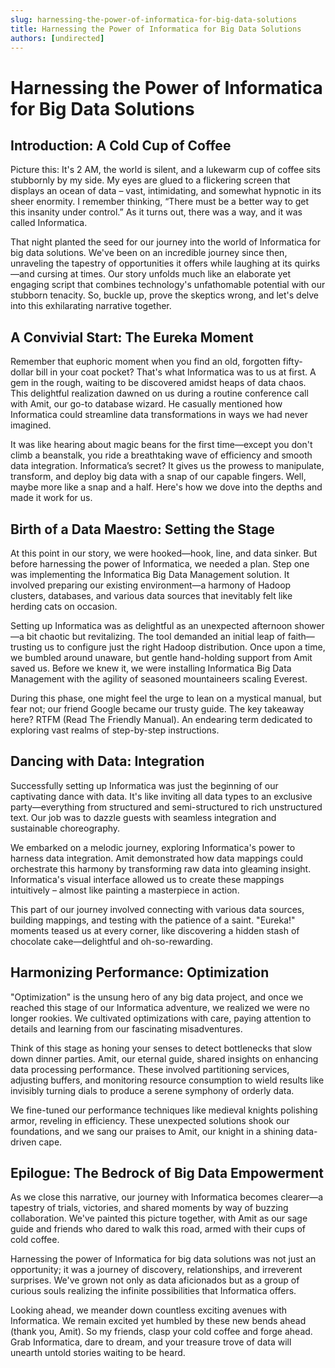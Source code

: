 ```yaml
---
slug: harnessing-the-power-of-informatica-for-big-data-solutions
title: Harnessing the Power of Informatica for Big Data Solutions
authors: [undirected]
---
```



# Harnessing the Power of Informatica for Big Data Solutions

## Introduction: A Cold Cup of Coffee

Picture this: It's 2 AM, the world is silent, and a lukewarm cup of coffee sits stubbornly by my side. My eyes are glued to a flickering screen that displays an ocean of data – vast, intimidating, and somewhat hypnotic in its sheer enormity. I remember thinking, “There must be a better way to get this insanity under control.” As it turns out, there was a way, and it was called Informatica.

That night planted the seed for our journey into the world of Informatica for big data solutions. We've been on an incredible journey since then, unraveling the tapestry of opportunities it offers while laughing at its quirks—and cursing at times. Our story unfolds much like an elaborate yet engaging script that combines technology's unfathomable potential with our stubborn tenacity. So, buckle up, prove the skeptics wrong, and let's delve into this exhilarating narrative together.

## A Convivial Start: The Eureka Moment 

Remember that euphoric moment when you find an old, forgotten fifty-dollar bill in your coat pocket? That's what Informatica was to us at first. A gem in the rough, waiting to be discovered amidst heaps of data chaos. This delightful realization dawned on us during a routine conference call with Amit, our go-to database wizard. He casually mentioned how Informatica could streamline data transformations in ways we had never imagined. 

It was like hearing about magic beans for the first time—except you don't climb a beanstalk, you ride a breathtaking wave of efficiency and smooth data integration. Informatica’s secret? It gives us the prowess to manipulate, transform, and deploy big data with a snap of our capable fingers. Well, maybe more like a snap and a half. Here's how we dove into the depths and made it work for us.

## Birth of a Data Maestro: Setting the Stage 

At this point in our story, we were hooked—hook, line, and data sinker. But before harnessing the power of Informatica, we needed a plan. Step one was implementing the Informatica Big Data Management solution. It involved preparing our existing environment—a harmony of Hadoop clusters, databases, and various data sources that inevitably felt like herding cats on occasion.

Setting up Informatica was as delightful as an unexpected afternoon shower—a bit chaotic but revitalizing. The tool demanded an initial leap of faith—trusting us to configure just the right Hadoop distribution. Once upon a time, we bumbled around unaware, but gentle hand-holding support from Amit saved us. Before we knew it, we were installing Informatica Big Data Management with the agility of seasoned mountaineers scaling Everest.

During this phase, one might feel the urge to lean on a mystical manual, but fear not; our friend Google became our trusty guide. The key takeaway here? RTFM (Read The Friendly Manual). An endearing term dedicated to exploring vast realms of step-by-step instructions.

## Dancing with Data: Integration

Successfully setting up Informatica was just the beginning of our captivating dance with data. It's like inviting all data types to an exclusive party—everything from structured and semi-structured to rich unstructured text. Our job was to dazzle guests with seamless integration and sustainable choreography. 

We embarked on a melodic journey, exploring Informatica's power to harness data integration. Amit demonstrated how data mappings could orchestrate this harmony by transforming raw data into gleaming insight. Informatica's visual interface allowed us to create these mappings intuitively – almost like painting a masterpiece in action.

This part of our journey involved connecting with various data sources, building mappings, and testing with the patience of a saint. "Eureka!" moments teased us at every corner, like discovering a hidden stash of chocolate cake—delightful and oh-so-rewarding.

## Harmonizing Performance: Optimization

"Optimization" is the unsung hero of any big data project, and once we reached this stage of our Informatica adventure, we realized we were no longer rookies. We cultivated optimizations with care, paying attention to details and learning from our fascinating misadventures. 

Think of this stage as honing your senses to detect bottlenecks that slow down dinner parties. Amit, our eternal guide, shared insights on enhancing data processing performance. These involved partitioning services, adjusting buffers, and monitoring resource consumption to wield results like invisibly turning dials to produce a serene symphony of orderly data.

We fine-tuned our performance techniques like medieval knights polishing armor, reveling in efficiency. These unexpected solutions shook our foundations, and we sang our praises to Amit, our knight in a shining data-driven cape.

## Epilogue: The Bedrock of Big Data Empowerment

As we close this narrative, our journey with Informatica becomes clearer—a tapestry of trials, victories, and shared moments by way of buzzing collaboration. We've painted this picture together, with Amit as our sage guide and friends who dared to walk this road, armed with their cups of cold coffee.

Harnessing the power of Informatica for big data solutions was not just an opportunity; it was a journey of discovery, relationships, and irreverent surprises. We've grown not only as data aficionados but as a group of curious souls realizing the infinite possibilities that Informatica offers.

Looking ahead, we meander down countless exciting avenues with Informatica. We remain excited yet humbled by these new bends ahead (thank you, Amit). So my friends, clasp your cold coffee and forge ahead. Grab Informatica, dare to dream, and your treasure trove of data will unearth untold stories waiting to be heard.